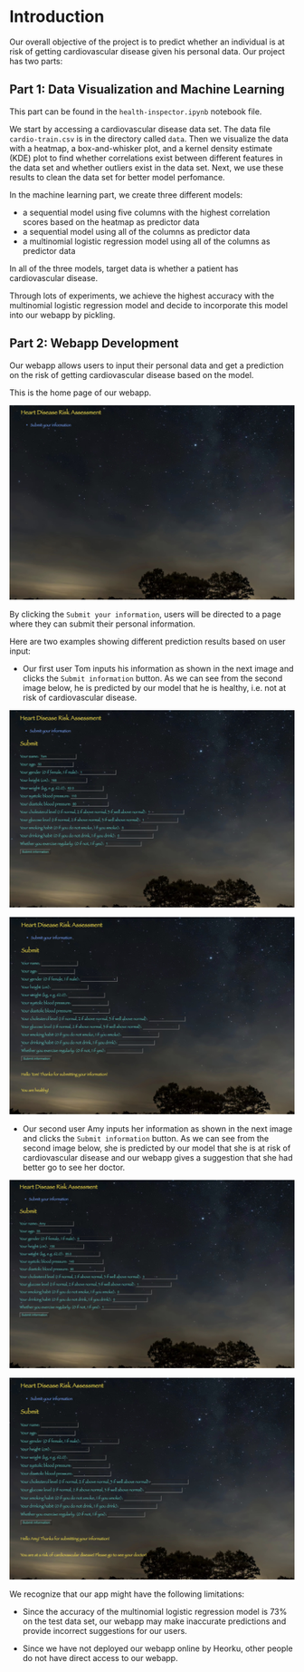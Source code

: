 # Introduction

Our overall objective of the project is to predict whether an individual is at risk of getting cardiovascular disease given his personal data. Our project has two parts:

## Part 1: Data Visualization and Machine Learning

This part can be found in the `health-inspector.ipynb` notebook file. 

We start by accessing a cardiovascular disease data set. The data file `cardio-train.csv` is in the directory called `data`. Then we visualize the data with a heatmap, a box-and-whisker plot, and a kernel density estimate (KDE) plot to find whether correlations exist between different features in the data set and whether outliers exist in the data set. Next, we use these results to clean the data set for better model perfomance.

In the machine learning part, we create three different models:

- a sequential model using five columns with the highest correlation scores based on the heatmap as predictor data
- a sequential model using all of the columns as predictor data
- a multinomial logistic regression model using all of the columns as predictor data

In all of the three models, target data is whether a patient has cardiovascular disease.

Through lots of experiments, we achieve the highest accuracy with the multinomial logistic regression model and decide to incorporate this model into our webapp by pickling.


## Part 2: Webapp Development

Our webapp allows users to input their personal data and get a prediction on the risk of getting cardiovascular disease based on the model.

This is the home page of our webapp.

![root.jpg](/images/root.jpg)

By clicking the `Submit your information`, users will be directed to a page where they can submit their personal information. 

Here are two examples showing different prediction results based on user input:

- Our first user Tom inputs his information as shown in the next image and clicks the `Submit information` button. As we can see from the second image below, he is predicted by our model that he is healthy, i.e. not at risk of cardiovascular disease.

![input1.jpg](/images/input1.jpg)

![result1.jpg](/images/result1.jpg)

- Our second user Amy inputs her information as shown in the next image and clicks the `Submit information` button. As we can see from the second image below, she is predicted by our model that she is at risk of cardiovascular disease and our webapp gives a suggestion that she had better go to see her doctor.

![input2.jpg](/images/input2.jpg)

![result2.jpg](/images/result2.jpg)

We recognize that our app might have the following limitations:

- Since the accuracy of the multinomial logistic regression model is 73% on the test data set, our webapp may make inaccurate predictions and provide incorrect suggestions for our users.

- Since we have not deployed our webapp online by Heorku, other people do not have direct access to our webapp.